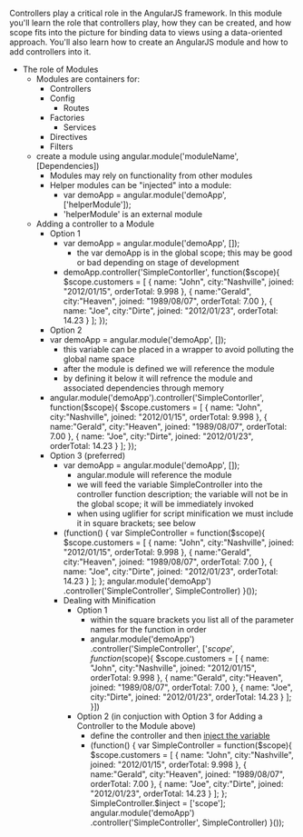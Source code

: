 Controllers play a critical role in the AngularJS framework. In this module you'll learn the role that controllers play, how they can be created, and how scope fits into the picture for binding data to views using a data-oriented approach. You'll also learn how to create an AngularJS module and how to add controllers into it.

+ The role of Modules
  + Modules are containers for:
    + Controllers
    + Config
      + Routes
    + Factories
      + Services
    + Directives
    + Filters
  + create a module using angular.module('moduleName', [Dependencies])
    + Modules may rely on functionality from other modules
    + Helper modules can be "injected" into a module:
      + var demoApp = angular.module('demoApp', ['helperModule']);
      + 'helperModule' is an external module
  + Adding a controller to a Module
    + Option 1
      + var demoApp = angular.module('demoApp', []);
        + the var demoApp is in the global scope; this may be good or bad depending on stage of development
      + demoApp.controller('SimpleContorller', function($scope){
        $scope.customers = [
        { name: "John", city:"Nashville", joined: "2012/01/15", orderTotal: 9.998 },
        { name:"Gerald", city:"Heaven", joined: "1989/08/07", orderTotal: 7.00 },
        { name: "Joe", city:"Dirte", joined: "2012/01/23", orderTotal: 14.23 } ];
        });
    +  Option 2
      + var demoApp = angular.module('demoApp', []);
        + this variable can be placed in a wrapper to avoid polluting the global name space
        + after the module is defined we will reference the module
        + by defining it below it will refrence the module and associated dependencies through memory
      + angular.module('demoApp').controller('SimpleContorller', function($scope){
        $scope.customers = [
        { name: "John", city:"Nashville", joined: "2012/01/15", orderTotal: 9.998 },
        { name:"Gerald", city:"Heaven", joined: "1989/08/07", orderTotal: 7.00 },
        { name: "Joe", city:"Dirte", joined: "2012/01/23", orderTotal: 14.23 } ];
        });
    + Option 3 (preferred)
      + var demoApp = angular.module('demoApp', []);
        + angular.module will reference the module
        + we will feed the variable SimpleController into the controller function description; the variable will not be in the global scope; it will be immediately invoked
        + when using uglifier for script minification we must include it in square brackets; see below
      + (function() {
          var SimpleController = function($scope){
            $scope.customers = [
              { name: "John", city:"Nashville", joined: "2012/01/15", orderTotal: 9.998 },
              { name:"Gerald", city:"Heaven", joined: "1989/08/07", orderTotal: 7.00 },
              { name: "Joe", city:"Dirte", joined: "2012/01/23", orderTotal: 14.23 }
            ];
          };
          angular.module('demoApp')
            .controller('SimpleController', SimpleController)
        }());
      + Dealing with Minification
        + Option 1
          + within the square brackets you list all of the parameter names for the function in order
          + angular.module('demoApp')
              .controller('SimpleController', ['$scope', function($scope){
                $scope.customers = [
                { name: "John", city:"Nashville", joined: "2012/01/15", orderTotal: 9.998 },
                { name:"Gerald", city:"Heaven", joined: "1989/08/07", orderTotal: 7.00 },
                { name: "Joe", city:"Dirte", joined: "2012/01/23", orderTotal: 14.23 }
                ];
                }])
        + Option 2 (in conjuction with Option 3 for Adding a Controller to the Module above)
          + define the controller and then <a href="https://docs.angularjs.org/api/auto/service/$injector">inject the variable</a>
          + (function() {
            var SimpleController = function($scope){
              $scope.customers = [
              { name: "John", city:"Nashville", joined: "2012/01/15", orderTotal: 9.998 },
              { name:"Gerald", city:"Heaven", joined: "1989/08/07", orderTotal: 7.00 },
              { name: "Joe", city:"Dirte", joined: "2012/01/23", orderTotal: 14.23 }
              ];
            };
            SimpleController.$inject = ['scope'];
            angular.module('demoApp')
            .controller('SimpleController', SimpleController)
            }());
